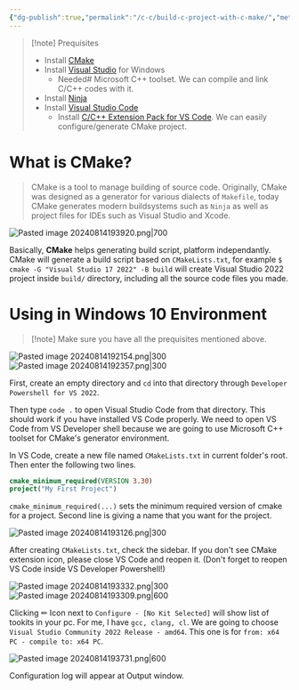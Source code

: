 ```yaml
---
{"dg-publish":true,"permalink":"/c-c/build-c-project-with-c-make/","metatags":{"og:title":"Build C++ project with CMake","og:description":"Simple CMake tutorial"}}
---
```



> [!note] Prequisites
> - Install [CMake](https://cmake.org/download/)
> - Install [Visual Studio](https://visualstudio.microsoft.com/) for Windows
> 	- Needed# Microsoft C++ toolset. We can compile and link C/C++ codes with it.
> - Install [Ninja](https://ninja-build.org/)
> - Install [Visual Studio Code](https://code.visualstudio.com/Download)
> 	- Install [C/C++ Extension Pack for VS Code](https://marketplace.visualstudio.com/items?itemName=ms-vscode.cpptools-extension-pack). We can easily configure/generate CMake project.

# What is CMake?

> CMake is a tool to manage building of source code. Originally, CMake was designed as a generator for various dialects of `Makefile`, today CMake generates modern buildsystems such as `Ninja` as well as project files for IDEs such as Visual Studio and Xcode.

![Pasted image 20240814193920.png|700](/img/user/000%20Internal/Attachments/Pasted%20image%2020240814193920.png)

Basically, **CMake** helps generating build script, platform independantly. CMake will generate a build script based on `CMakeLists.txt`, for example `$ cmake -G "Visual Studio 17 2022" -B build` will create Visual Studio 2022 project inside `build/` directory, including all the source code files you made.

# Using in Windows 10 Environment

>[!note] Make sure you have all the prequisites mentioned above.

![Pasted image 20240814192154.png|300](/img/user/000%20Internal/Attachments/Pasted%20image%2020240814192154.png)
![Pasted image 20240814192357.png|300](/img/user/000%20Internal/Attachments/Pasted%20image%2020240814192357.png)


First, create an empty directory and `cd` into that directory through `Developer Powershell for VS 2022`.

Then type `code .` to open Visual Studio Code from that directory. This should work if you have installed VS Code properly. We need to open VS Code from VS Developer shell because we are going to use Microsoft C++ toolset for CMake's generator environment.

In VS Code, create a new file named `CMakeLists.txt` in current folder's root. Then enter the following two lines.

```cmake
cmake_minimum_required(VERSION 3.30)
project("My First Project")
```

`cmake_minimum_required(...)` sets the minimum required version of cmake for a project. Second line is giving a name that you want for the project.

![Pasted image 20240814193126.png|300](/img/user/000%20Internal/Attachments/Pasted%20image%2020240814193126.png)

After creating `CMakeLists.txt`, check the sidebar. If you don't see CMake extension icon, please close VS Code and reopen it. (Don't forget to reopen VS Code inside VS Developer Powershell!)

![Pasted image 20240814193332.png|300](/img/user/000%20Internal/Attachments/Pasted%20image%2020240814193332.png)
![Pasted image 20240814193309.png|600](/img/user/000%20Internal/Attachments/Pasted%20image%2020240814193309.png)

Clicking ✏ Icon next to `Configure - [No Kit Selected]` will show list of tookits in your pc. For me, I have `gcc, clang, cl`. We are going to choose `Visual Studio Community 2022 Release - amd64`. This one is for `from: x64 PC - compile to: x64 PC`.

![Pasted image 20240814193731.png|600](/img/user/000%20Internal/Attachments/Pasted%20image%2020240814193731.png)

Configuration log will appear at Output window.